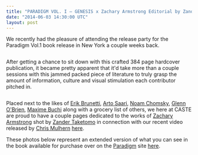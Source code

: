 ```yaml
---
title: "PARADIGM VOL. I – GENESIS x Zachary Armstrong Editorial by Zander Taketomo"
date: "2014-06-03 14:30:00 UTC"
layout: post
---
```


<p>We recently had the pleasure of attending the release party for the Paradigm Vol.1 book release in New York a couple weeks back.&nbsp;</p>

<p><img alt="" data-rich-file-id="21" src="https://s3.amazonaws.com/caste-server-production/rich/rich_files/rich_files/21/blog/ztt-9005.jpg" /></p>

<p>After getting a chance to sit down with this crafted 384 page hardcover publication,&nbsp;it became pretty apparent that it&#39;d take more than a couple sessions with this jammed packed piece of literature to truly grasp the amount of information, culture and visual stimulation each&nbsp;contributor pitched in.&nbsp;</p>

<p><img alt="" data-rich-file-id="23" src="https://s3.amazonaws.com/caste-server-production/rich/rich_files/rich_files/23/blog/ztt-8971-19f1b8a3-6fc6-4082-94bd-a82fd3d12427.jpg" /><img alt="" data-rich-file-id="24" src="https://s3.amazonaws.com/caste-server-production/rich/rich_files/rich_files/24/blog/ztt-8978.jpg" /><img alt="" data-rich-file-id="22" src="https://s3.amazonaws.com/caste-server-production/rich/rich_files/rich_files/22/blog/ztt-8983-95af333b-9462-4a03-b967-3eb8b34304ca.jpg" /></p>

<p>Placed next to the likes of <a href="https://erikbrunetti.com/">Erik Brunetti</a>, <a href="https://www.artosaari.com/">Arto Saari</a>, <a href="https://www.chomsky.info/">Noam Chomsky</a>, <a href="https://glennobrien.com/">Glenn O&#39;Brien</a>, <a href="https://mxme.tumblr.com/">Maxime Buchi</a> along with a grocery list of others, we here at CASTE are proud to have a couple pages dedicated to the works of <a href="https://zacharyarmstrong.co/">Zachary Armstrong</a> shot by <a href="https://www.zandertaketomo.com/">Zander Taketomo</a> in connection with our recent video released by <a href="https://chrismulhern.tumblr.com/">Chris Mulhern</a> <a href="https://vimeo.com/86785302">here</a>.&nbsp;</p>

<p>These photos below represent an extended version of what you can see in the book available for purchase over on the <a href="https://paradigm-goods.myshopify.com/">Paradigm</a> site <a href="https://paradigm-goods.myshopify.com/products/paradigm-vol-i-genesis">here</a>.&nbsp;</p>

<p><img alt="" data-rich-file-id="25" src="https://s3.amazonaws.com/caste-server-production/rich/rich_files/rich_files/25/blog/zarmstrong-01.jpg" /><img alt="" data-rich-file-id="26" src="https://s3.amazonaws.com/caste-server-production/rich/rich_files/rich_files/26/blog/zarmstrong-02.jpg" /><img alt="" data-rich-file-id="27" src="https://s3.amazonaws.com/caste-server-production/rich/rich_files/rich_files/27/blog/zarmstrong-03.jpg" /><img alt="" data-rich-file-id="28" src="https://s3.amazonaws.com/caste-server-production/rich/rich_files/rich_files/28/blog/zarmstrong-04.jpg" /><img alt="" data-rich-file-id="29" src="https://s3.amazonaws.com/caste-server-production/rich/rich_files/rich_files/29/blog/zarmstrong-05.jpg" /><img alt="" data-rich-file-id="30" src="https://s3.amazonaws.com/caste-server-production/rich/rich_files/rich_files/30/blog/zarmstrong-06.jpg" /></p>

<p><img alt="" data-rich-file-id="31" src="https://s3.amazonaws.com/caste-server-production/rich/rich_files/rich_files/31/blog/zarmstrong-08.jpg" /></p>

<p><img alt="" data-rich-file-id="32" src="https://s3.amazonaws.com/caste-server-production/rich/rich_files/rich_files/32/blog/zarmstrong-07.jpg" /></p>

<p><img alt="" data-rich-file-id="33" src="https://s3.amazonaws.com/caste-server-production/rich/rich_files/rich_files/33/blog/zarmstrong-09.jpg" /></p>

<p><img alt="" data-rich-file-id="34" src="https://s3.amazonaws.com/caste-server-production/rich/rich_files/rich_files/34/blog/zarmstrong-10.jpg" /></p>

<p><img alt="" data-rich-file-id="35" src="https://s3.amazonaws.com/caste-server-production/rich/rich_files/rich_files/35/blog/zarmstrong-11.jpg" /></p>

<p><img alt="" data-rich-file-id="36" src="https://s3.amazonaws.com/caste-server-production/rich/rich_files/rich_files/36/blog/zarmstrong-12.jpg" /><img alt="" data-rich-file-id="42" src="https://s3.amazonaws.com/caste-server-production/rich/rich_files/rich_files/42/blog/zarmstrong-13.jpg" /></p>

<p><img alt="" data-rich-file-id="38" src="https://s3.amazonaws.com/caste-server-production/rich/rich_files/rich_files/38/blog/zarmstrong-14.jpg" /></p>

<p><img alt="" data-rich-file-id="39" src="https://s3.amazonaws.com/caste-server-production/rich/rich_files/rich_files/39/blog/zarmstrong-15.jpg" /></p>

<p><img alt="" data-rich-file-id="40" src="https://s3.amazonaws.com/caste-server-production/rich/rich_files/rich_files/40/blog/zarmstrong-16.jpg" /></p>

<p><img alt="" data-rich-file-id="41" src="https://s3.amazonaws.com/caste-server-production/rich/rich_files/rich_files/41/blog/zarmstrong-17.jpg" /></p>
